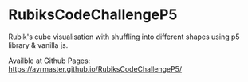 # RubiksCodeChallengeP5
Rubik's cube visualisation with shuffling into different shapes using p5 library & vanilla js.

Availble at Github Pages: https://avrmaster.github.io/RubiksCodeChallengeP5/
